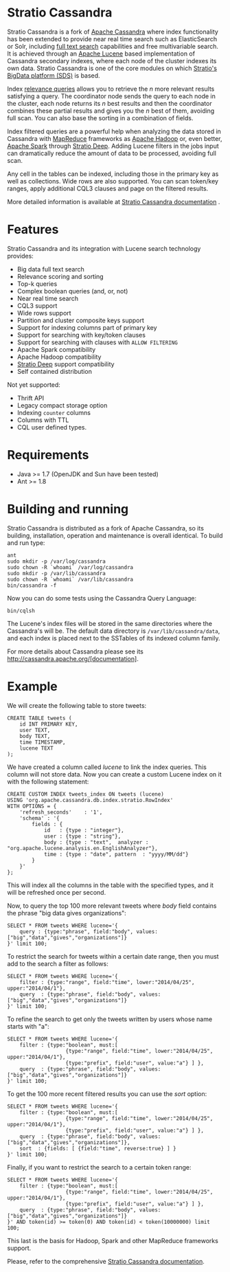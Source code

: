 Stratio Cassandra
=================

Stratio Cassandra is a fork of [Apache Cassandra](http://cassandra.apache.org/) where index functionality has been extended to provide near real time search such as ElasticSearch or Solr, including [full text search](http://en.wikipedia.org/wiki/Full_text_search) capabilities and free multivariable search. It is achieved through an [Apache Lucene](http://lucene.apache.org/) based implementation of Cassandra secondary indexes, where each node of the cluster indexes its own data. Stratio Cassandra is one of the core modules on which [Stratio's BigData platform (SDS)](http://www.stratio.com/) is based.

Index [relevance queries](http://en.wikipedia.org/wiki/Relevance_(information_retrieval)) allows you to retrieve the *n* more relevant results satisfying a query. The coordinator node sends the query to each node in the cluster, each node returns its *n* best results and then the coordinator combines these partial results and gives you the *n* best of them, avoiding full scan. You can also base the sorting in a combination of fields.

Index filtered queries are a powerful help when analyzing the data stored in Cassandra with [MapReduce](http://es.wikipedia.org/wiki/MapReduce) frameworks as [Apache Hadoop](http://hadoop.apache.org/) or, even better, [Apache Spark](http://spark.apache.org/) through [Stratio Deep](https://github.com/Stratio/stratio-deep). Adding Lucene filters in the jobs input can dramatically reduce the amount of data to be processed, avoiding full scan.

Any cell in the tables can be indexed, including those in the primary key as well as collections. Wide rows are also supported. You can scan token/key ranges, apply additional CQL3 clauses and page on the filtered results.

More detailed information is available at [Stratio Cassandra documentation](doc/stratio/extended-search-in-cassandra.md) .

Features
========

Stratio Cassandra and its integration with Lucene search technology provides:

  * Big data full text search
  * Relevance scoring and sorting
  * Top-k queries
  * Complex boolean queries (and, or, not)
  * Near real time search
  * CQL3 support
  * Wide rows support
  * Partition and cluster composite keys support
  * Support for indexing columns part of primary key
  * Support for searching with key/token clauses
  * Support for searching with clauses with `ALLOW FILTERING`
  * Apache Spark compatibility
  * Apache Hadoop compatibility
  * [Stratio Deep](https://github.com/Stratio/stratio-deep) support compatibility
  * Self contained distribution
  
Not yet supported:

  * Thrift API
  * Legacy compact storage option
  * Indexing `counter` columns
  * Columns with TTL
  * CQL user defined types.

Requirements
============

  * Java >= 1.7 (OpenJDK and Sun have been tested)
  * Ant >= 1.8

Building and running
====================

Stratio Cassandra is distributed as a fork of Apache Cassandra, so its building, installation, operation and maintenance is overall identical. To build and run type:

```
ant
sudo mkdir -p /var/log/cassandra
sudo chown -R `whoami` /var/log/cassandra
sudo mkdir -p /var/lib/cassandra
sudo chown -R `whoami` /var/lib/cassandra
bin/cassandra -f
```

Now you can do some tests using the Cassandra Query Language:

```
bin/cqlsh
```

The Lucene's index files will be stored in the same directories where the Cassandra's will be. The default data directory is `/var/lib/cassandra/data`, and each index is placed next to the SSTables of its indexed column family. 

For more details about Cassandra please see its http://cassandra.apache.org/[documentation].

Example
=======

We will create the following table to store tweets:

```
CREATE TABLE tweets (
    id INT PRIMARY KEY,
    user TEXT,
    body TEXT,
    time TIMESTAMP,
    lucene TEXT
);
```

We have created a column called *lucene* to link the index queries. This column will not store data. Now you can create a custom Lucene index on it with the following statement:

```
CREATE CUSTOM INDEX tweets_index ON tweets (lucene) 
USING 'org.apache.cassandra.db.index.stratio.RowIndex'
WITH OPTIONS = {
    'refresh_seconds'    : '1',
    'schema' : '{
        fields : {
            id   : {type : "integer"},
            user : {type : "string"},
            body : {type : "text",  analyzer : "org.apache.lucene.analysis.en.EnglishAnalyzer"},
            time : {type : "date", pattern  : "yyyy/MM/dd"}
        }
    }'
};
```

This will index all the columns in the table with the specified types, and it will be refreshed once per second.

Now, to query the top 100 more relevant tweets where *body* field contains the phrase "big data gives organizations":

```
SELECT * FROM tweets WHERE lucene='{
	query : {type:"phrase", field:"body", values:["big","data","gives","organizations"]}
}' limit 100;
```
To restrict the search for tweets within a certain date range, then you must add to the search a filter as follows:

```
SELECT * FROM tweets WHERE lucene='{
    filter : {type:"range", field:"time", lower:"2014/04/25", upper:"2014/04/1"},
    query  : {type:"phrase", field:"body", values:["big","data","gives","organizations"]}
}' limit 100;
```
To refine the search to get only the tweets written by users whose name starts with "a":

```
SELECT * FROM tweets WHERE lucene='{
    filter : {type:"boolean", must:[
                   {type:"range", field:"time", lower:"2014/04/25", upper:"2014/04/1"},
                   {type:"prefix", field:"user", value:"a"} ] },
    query  : {type:"phrase", field:"body", values:["big","data","gives","organizations"]}
}' limit 100;
```

To get the 100 more recent filtered results you can use the *sort* option:

```
SELECT * FROM tweets WHERE lucene='{
    filter : {type:"boolean", must:[
                   {type:"range", field:"time", lower:"2014/04/25", upper:"2014/04/1"},
                   {type:"prefix", field:"user", value:"a"} ] },
    query  : {type:"phrase", field:"body", values:["big","data","gives","organizations"]},
    sort  : {fields: [ {field:"time", reverse:true} ] }
}' limit 100;
```

Finally, if you want to restrict the search to a certain token range:

```
SELECT * FROM tweets WHERE lucene='{
    filter : {type:"boolean", must:[
                   {type:"range", field:"time", lower:"2014/04/25", upper:"2014/04/1"},
                   {type:"prefix", field:"user", value:"a"} ] },
    query  : {type:"phrase", field:"body", values:["big","data","gives","organizations"]}
}' AND token(id) >= token(0) AND token(id) < token(10000000) limit 100;
```

This last is the basis for Hadoop, Spark and other MapReduce frameworks support.

Please, refer to the comprehensive [Stratio Cassandra documentation](doc/stratio/extended-search-in-cassandra.md).
